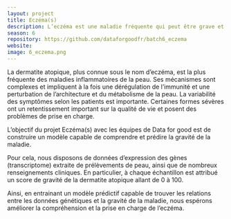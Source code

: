 ```yaml
---
layout: project
title: Eczéma(s)  
description: L’eczéma est une maladie fréquente qui peut être grave et poser des problèmes thérapeutiques.  
season: 6
repository: https://github.com/dataforgoodfr/batch6_eczema  
website: 
image: 6_eczema.png
---
```


La dermatite atopique, plus connue sous le nom d’eczéma, est la plus fréquente des maladies inflammatoires de la peau. Ses mécanismes sont complexes et impliquent à la fois une dérégulation de l’immunité et une perturbation de l’architecture et du métabolisme de la peau. La variabilité des symptômes selon les patients est importante. Certaines formes sévères ont un retentissement important sur la qualité de vie et posent des problèmes de prise en charge.

L’objectif du projet Eczéma(s) avec les équipes de Data for good est de construire un modèle capable de comprendre et prédire la gravité de la maladie. 

Pour cela, nous disposons de données d’expression des gènes (transcriptome) extraite de prélèvements de peau, ainsi que de nombreux renseignements cliniques. En particulier, à chaque échantillon est attribué un score de gravité de la dermatite atopique allant de 0 à 100.

Ainsi, en entrainant un modèle prédictif capable de trouver les relations entre les données génétiques et la gravité de la maladie, nous espérons améliorer la compréhension et la prise en charge de l’eczéma.
